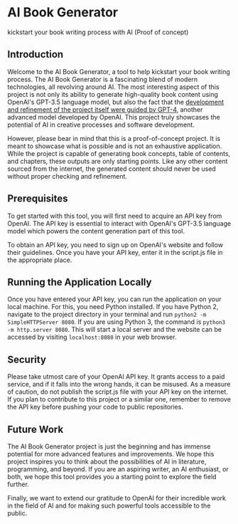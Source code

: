 # AI Book Generator
kickstart your book writing process with AI (Proof of concept)

## Introduction
Welcome to the AI Book Generator, a tool to help kickstart your book writing process. The AI Book Generator is a fascinating blend of modern technologies, all revolving around AI. The most interesting aspect of this project is not only its ability to generate high-quality book content using OpenAI's GPT-3.5 language model, but also the fact that the [development and refinement of the project itself were guided by GPT-4](https://chat.openai.com/share/f790cb1e-ba47-42ad-a8f8-e09e9dc9dd04), another advanced model developed by OpenAI. This project truly showcases the potential of AI in creative processes and software development.

However, please bear in mind that this is a proof-of-concept project. It is meant to showcase what is possible and is not an exhaustive application. While the project is capable of generating book concepts, table of contents, and chapters, these outputs are only starting points. Like any other content sourced from the internet, the generated content should never be used without proper checking and refinement.

## Prerequisites
To get started with this tool, you will first need to acquire an API key from OpenAI. The API key is essential to interact with OpenAI's GPT-3.5 language model which powers the content generation part of this tool. 

To obtain an API key, you need to sign up on OpenAI's website and follow their guidelines. Once you have your API key, enter it in the script.js file in the appropriate place.

## Running the Application Locally
Once you have entered your API key, you can run the application on your local machine. For this, you need Python installed. If you have Python 2, navigate to the project directory in your terminal and run `python2 -m SimpleHTTPServer 8080`. If you are using Python 3, the command is `python3 -m http.server 8080`. This will start a local server and the website can be accessed by visiting `localhost:8080` in your web browser.

## Security
Please take utmost care of your OpenAI API key. It grants access to a paid service, and if it falls into the wrong hands, it can be misused. As a measure of caution, do not publish the script.js file with your API key on the internet. If you plan to contribute to this project or a similar one, remember to remove the API key before pushing your code to public repositories.

## Future Work
The AI Book Generator project is just the beginning and has immense potential for more advanced features and improvements. We hope this project inspires you to think about the possibilities of AI in literature, programming, and beyond. If you are an aspiring writer, an AI enthusiast, or both, we hope this tool provides you a starting point to explore the field further.

Finally, we want to extend our gratitude to OpenAI for their incredible work in the field of AI and for making such powerful tools accessible to the public.
